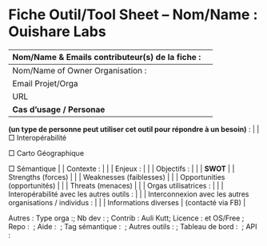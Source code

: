 Fiche Outil/Tool Sheet – Nom/Name : Ouishare Labs
=================================================

| Nom/Name & Emails contributeur(s) de la fiche :                               |                   |
|-------------------------------------------------------------------------------|-------------------|
| Nom/Name of Owner Organisation :                                              |                   |
| Email Projet/Orga                                                             |                   |
| URL                                                                           |                   |
| **Cas d’usage / Personae**                                                    
                                                                                
 **(un type de personne peut utiliser cet outil pour répondre à un besoin)** :  |
| □ Interopérabilité                                                            
                                                                                
 □ Carto Géographique                                                           
                                                                                
 □ Sémantique                                                                   |
| Contexte :                                                                    |                   |
| Enjeux :                                                                      |                   |
| Objectifs :                                                                   |                   |
| **SWOT**                                                                      |
| Strengths (forces)                                                            |                   |
| Weaknesses (faiblesses)                                                       |                   |
| Opportunities (opportunités)                                                  |                   |
| Threats (menaces)                                                             |                   |
| Orgas utilisatrices :                                                         |                   |
| Interopérabilité avec les autres outils :                                     |                   |
| Interconnexion avec les autres organisations / individus :                    |                   |
| Informations diverses                                                         | (contacté via FB) |

Autres : Type orga :; Nb dev : ; Contrib : Auli Kutt; Licence : et OS/Free ; Repo :  ; Aide :  ; Tag sémantique :  ; Autres outils : ; Tableau de bord :  ; API :
